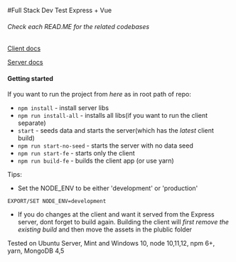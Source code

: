 #Full Stack Dev Test
Express + Vue

###### Check each READ.ME for the related codebases

[Client docs](./fe/README.md)

[Server docs](./be/README.md)

#### Getting started

If you want to run the project from *here* as in root path of repo:
+ `npm install` - install server libs
+ `npm run install-all` - installs all libs(if you want to run the client separate)
+ `start` - seeds data and starts the server(which has the *latest* client build)
+ `npm run start-no-seed` - starts the server with no data seed
+ `npm run start-fe` - starts only the client
+ `npm run build-fe` - builds the client app
(or use yarn)

Tips:
 
+ Set the NODE_ENV to be either 'development' or 'production'
````
EXPORT/SET NODE_ENV=development
````
+ If you do changes at the client and want it served from the Express server, dont forget to build again.
Building the client will *first remove the existing build* and then move the assets in the plublic folder

Tested on Ubuntu Server, Mint and Windows 10, node 10,11,12, npm 6+, yarn, MongoDB 4,5
